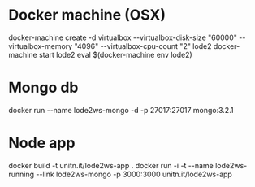 # Docker machine (OSX)
docker-machine create -d virtualbox --virtualbox-disk-size "60000" --virtualbox-memory "4096" --virtualbox-cpu-count "2" lode2
docker-machine start lode2
eval $(docker-machine env lode2)

# Mongo db
docker run --name lode2ws-mongo -d -p 27017:27017 mongo:3.2.1

# Node app
docker build -t unitn.it/lode2ws-app .
docker run -i -t --name lode2ws-running --link lode2ws-mongo -p 3000:3000 unitn.it/lode2ws-app


